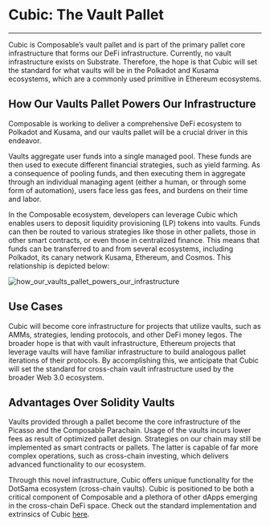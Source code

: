 # Cubic: The Vault Pallet

---

Cubic is Composable’s vault pallet and is part of the primary pallet core infrastructure that forms our DeFi 
infrastructure. Currently, no vault infrastructure exists on Substrate. Therefore, the hope is that Cubic will set the 
standard for what vaults will be in the Polkadot and Kusama ecosystems, which are a commonly used primitive in Ethereum 
ecosystems.


## How Our Vaults Pallet Powers Our Infrastructure

Composable is working to deliver a comprehensive DeFi ecosystem to Polkadot and Kusama, and our vaults pallet will be a 
crucial driver in this endeavor.

Vaults aggregate user funds into a single managed pool. These funds are then used to execute different financial 
strategies, such as yield farming. As a consequence of pooling funds, and then executing them in aggregate through an 
individual managing agent (either a human, or through some form of automation), users face less gas fees, and burdens on 
their time and labor.

In the Composable ecosystem, developers can leverage Cubic which enables users to deposit liquidity provisioning (LP) 
tokens into vaults. Funds can then be routed to various strategies like those in other pallets, those in other 
smart contracts, or even those in centralized finance. This means that funds can be transferred to and from several 
ecosystems, including Polkadot, its canary network Kusama, Ethereum, and Cosmos. This relationship is depicted below:


![how_our_vaults_pallet_powers_our_infrastructure](/img/products/cubic/how-cubic-powers-our-infrastructure.jpg)


## Use Cases

Cubic will become core infrastructure for projects that utilize vaults, such as AMMs, strategies, lending protocols, 
and other DeFi money legos. The broader hope is that with vault infrastructure, Ethereum projects that leverage vaults 
will have familiar infrastructure to build analogous pallet iterations of their protocols. By accomplishing this, we 
anticipate that Cubic will set the standard for cross-chain vault infrastructure used by the broader Web 3.0 ecosystem.


## Advantages Over Solidity Vaults


Vaults provided through a pallet become the core infrastructure of the Picasso and the Composable Parachain. Usage 
of the vaults incurs lower fees as result of optimized pallet design. Strategies on our chain may still be implemented 
as smart contracts or pallets. The latter is capable of far more complex operations, such as cross-chain investing, 
which delivers advanced functionality to our ecosystem.


Through this novel infrastructure, Cubic offers unique functionality for the DotSama ecosystem (cross-chain vaults). 
Cubic is positioned to be both a critical component of Composable and a plethora of other dApps emerging in the 
cross-chain DeFi space. Check out the standard implementation and extrinsics of Cubic 
[here](https://dali.devnets.composablefinance.ninja/pallets/vault.html).
